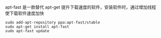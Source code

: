 apt-fast 是一款替代 apt-get 提升下载速度的软件，安装软件时，通过增加线程使下载软件速度加快

```
sudo add-apt-repository ppa:apt-fast/stable
sudo apt-get install apt-fast
sudo apt-fast update
```



